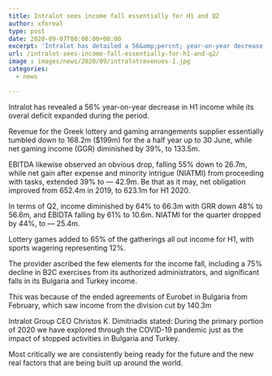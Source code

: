 ```yaml
---
title: Intralot sees income fall essentially for H1 and Q2
author: xforeal 
type: post
date: 2020-09-07T00:00:00+00:00
excerpt: 'Intralot has detailed a 56&amp;percnt; year-on-year decrease in H1 income while its total deficit expanded during the period '
url: /intralot-sees-income-fall-essentially-for-h1-and-q2/
image : images/news/2020/09/intralotrevenues-1.jpg
categories:
  - news

---
```

Intralot has revealed a 56&percnt; year-on-year decrease in H1 income while its overal deficit expanded during the period. 

Revenue for the Greek lottery and gaming arrangements supplier essentially tumbled down to 168.2m ($199m) for the a half year up to 30 June, while net gaming income (GGR) diminished by 39&percnt;, to 133.5m. 

EBITDA likewise observed an obvious drop, falling 55&percnt; down to 26.7m, while net gain after expense and minority intrigue (NIATMI) from proceeding with tasks, extended 39&percnt; to &#8212; 42.9m. Be that as it may, net obligation improved from 652.4m in 2019, to 623.1m for H1 2020. 

In terms of Q2, income diminished by 64&percnt; to 66.3m with GRR down 48&percnt; to 56.6m, and EBIDTA falling by 61&percnt; to 10.6m. NIATMI for the quarter dropped by 44&percnt;, to &#8212; 25.4m. 

Lottery games added to 65&percnt; of the gatherings all out income for H1, with sports wagering representing 12&percnt;. 

The provider ascribed the few elements for the income fall, including a 75&percnt; decline in B2C exercises from its authorized administrators, and significant falls in its Bulgaria and Turkey income. 

This was because of the ended agreements of Eurobet in Bulgaria from February, which saw income from the division cut by 140.3m 

Intralot Group CEO Christos K. Dimitriadis stated: During the primary portion of 2020 we have explored through the COVID-19 pandemic just as the impact of stopped activities in Bulgaria and Turkey. 

Most critically we are consistently being ready for the future and the new real factors that are being built up around the world.